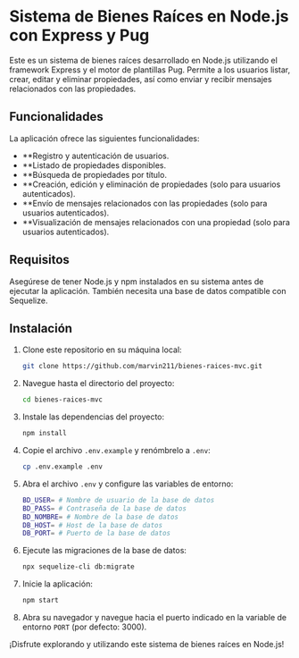 # Sistema de Bienes Raíces en Node.js con Express y Pug

Este es un sistema de bienes raíces desarrollado en Node.js utilizando el framework Express y el motor de plantillas Pug. Permite a los usuarios listar, crear, editar y eliminar propiedades, así como enviar y recibir mensajes relacionados con las propiedades.

## Funcionalidades

La aplicación ofrece las siguientes funcionalidades:

- **Registro y autenticación de usuarios.
- **Listado de propiedades disponibles.
- **Búsqueda de propiedades por título.
- **Creación, edición y eliminación de propiedades (solo para usuarios autenticados).
- **Envío de mensajes relacionados con las propiedades (solo para usuarios autenticados).
- **Visualización de mensajes relacionados con una propiedad (solo para usuarios autenticados).

## Requisitos

Asegúrese de tener Node.js y npm instalados en su sistema antes de ejecutar la aplicación. También necesita una base de datos compatible con Sequelize.

## Instalación

1. Clone este repositorio en su máquina local:
    
    ```bash
    git clone https://github.com/marvin211/bienes-raices-mvc.git
    ```

2. Navegue hasta el directorio del proyecto:
    
    ```bash
    cd bienes-raices-mvc
    ```
3. Instale las dependencias del proyecto:
    
    ```bash
    npm install
    ```

4. Copie el archivo `.env.example` y renómbrelo a `.env`:
    
    ```bash
    cp .env.example .env
    ```

5. Abra el archivo `.env` y configure las variables de entorno:
    
    ```bash
    BD_USER= # Nombre de usuario de la base de datos
    BD_PASS= # Contraseña de la base de datos
    BD_NOMBRE= # Nombre de la base de datos
    DB_HOST= # Host de la base de datos
    DB_PORT= # Puerto de la base de datos
    ```
6. Ejecute las migraciones de la base de datos:
    
    ```bash
    npx sequelize-cli db:migrate
    ```

8. Inicie la aplicación:
    
    ```bash
    npm start
    ```
9. Abra su navegador y navegue hacia el puerto indicado en la variable de entorno `PORT` (por defecto: 3000).

¡Disfrute explorando y utilizando este sistema de bienes raíces en Node.js!
